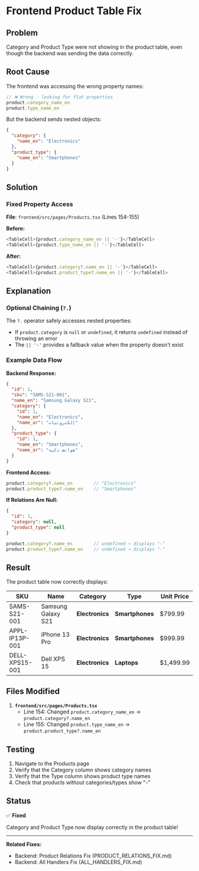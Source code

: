 # Frontend Product Table Fix

## Problem
Category and Product Type were not showing in the product table, even though the backend was sending the data correctly.

## Root Cause
The frontend was accessing the wrong property names:
```typescript
// ❌ Wrong - looking for flat properties
product.category_name_en
product.type_name_en
```

But the backend sends nested objects:
```json
{
  "category": {
    "name_en": "Electronics"
  },
  "product_type": {
    "name_en": "Smartphones"
  }
}
```

## Solution

### Fixed Property Access
**File**: `frontend/src/pages/Products.tsx` (Lines 154-155)

**Before:**
```typescript
<TableCell>{product.category_name_en || '-'}</TableCell>
<TableCell>{product.type_name_en || '-'}</TableCell>
```

**After:**
```typescript
<TableCell>{product.category?.name_en || '-'}</TableCell>
<TableCell>{product.product_type?.name_en || '-'}</TableCell>
```

## Explanation

### Optional Chaining (`?.`)
The `?.` operator safely accesses nested properties:
- If `product.category` is `null` or `undefined`, it returns `undefined` instead of throwing an error
- The `|| '-'` provides a fallback value when the property doesn't exist

### Example Data Flow

**Backend Response:**
```json
{
  "id": 1,
  "sku": "SAMS-S21-001",
  "name_en": "Samsung Galaxy S21",
  "category": {
    "id": 1,
    "name_en": "Electronics",
    "name_ar": "إلكترونيات"
  },
  "product_type": {
    "id": 1,
    "name_en": "Smartphones",
    "name_ar": "هواتف ذكية"
  }
}
```

**Frontend Access:**
```typescript
product.category?.name_en        // "Electronics"
product.product_type?.name_en    // "Smartphones"
```

**If Relations Are Null:**
```json
{
  "id": 1,
  "category": null,
  "product_type": null
}
```

```typescript
product.category?.name_en        // undefined → displays "-"
product.product_type?.name_en    // undefined → displays "-"
```

## Result

The product table now correctly displays:

| SKU | Name | Category | Type | Unit Price |
|-----|------|----------|------|------------|
| SAMS-S21-001 | Samsung Galaxy S21 | **Electronics** | **Smartphones** | $799.99 |
| APPL-IP13P-001 | iPhone 13 Pro | **Electronics** | **Smartphones** | $999.99 |
| DELL-XPS15-001 | Dell XPS 15 | **Electronics** | **Laptops** | $1,499.99 |

## Files Modified

1. **`frontend/src/pages/Products.tsx`**
   - Line 154: Changed `product.category_name_en` → `product.category?.name_en`
   - Line 155: Changed `product.type_name_en` → `product.product_type?.name_en`

## Testing

1. Navigate to the Products page
2. Verify that the Category column shows category names
3. Verify that the Type column shows product type names
4. Check that products without categories/types show "-"

## Status

✅ **Fixed**

Category and Product Type now display correctly in the product table!

---

**Related Fixes:**
- Backend: Product Relations Fix (PRODUCT_RELATIONS_FIX.md)
- Backend: All Handlers Fix (ALL_HANDLERS_FIX.md)
